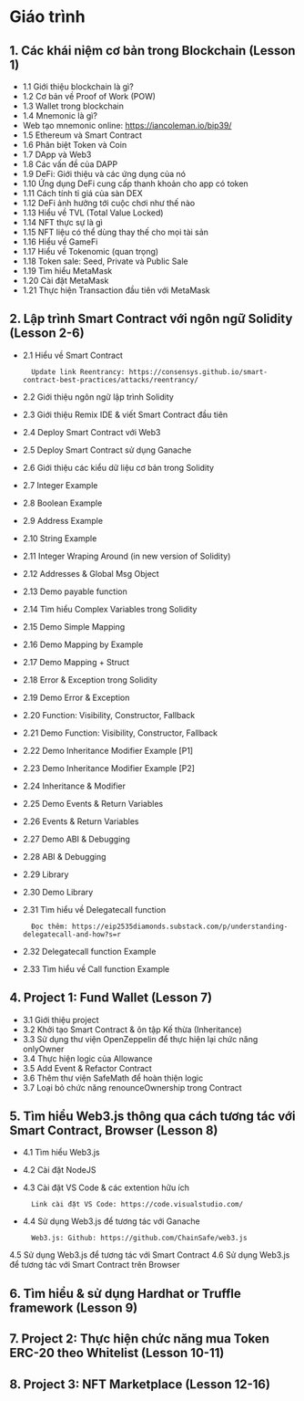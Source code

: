 # Giáo trình
## 1. Các khái niệm cơ bản trong Blockchain (Lesson 1)
- 1.1 Giới thiệu blockchain là gì?
- 1.2 Cơ bản về Proof of Work (POW)
- 1.3 Wallet trong blockchain
- 1.4 Mnemonic là gì?
- Web tạo mnemonic online: https://iancoleman.io/bip39/
- 1.5 Ethereum và Smart Contract
- 1.6 Phân biệt Token và Coin
- 1.7 DApp và Web3
- 1.8 Các vấn đề của DAPP
- 1.9 DeFi: Giới thiệu và các ứng dụng của nó
- 1.10 Ứng dụng DeFi cung cấp thanh khoản cho app có token
- 1.11 Cách tính tỉ giá của sàn DEX
- 1.12 DeFi ảnh hưởng tới cuộc chơi như thế nào
- 1.13 Hiểu về TVL (Total Value Locked)
- 1.14 NFT thực sự là gì
- 1.15 NFT liệu có thể dùng thay thế cho mọi tài sản
- 1.16 Hiểu về GameFi
- 1.17 Hiểu về Tokenomic (quan trọng)
- 1.18 Token sale: Seed, Private và Public Sale
- 1.19 Tìm hiểu MetaMask
- 1.20 Cài đặt MetaMask
- 1.21 Thực hiện Transaction đầu tiên với MetaMask

## 2. Lập trình Smart Contract với ngôn ngữ Solidity (Lesson 2-6)

- 2.1 Hiểu về Smart Contract
  
		Update link Reentrancy: https://consensys.github.io/smart-contract-best-practices/attacks/reentrancy/
- 2.2 Giới thiệu ngôn ngữ lập trình Solidity
- 2.3 Giới thiệu Remix IDE & viết Smart Contract đầu tiên
- 2.4 Deploy Smart Contract với Web3
- 2.5 Deploy Smart Contract sử dụng Ganache
- 2.6 Giới thiệu các kiểu dữ liệu cơ bản trong Solidity
- 2.7 Integer Example
- 2.8 Boolean Example
- 2.9 Address Example
- 2.10 String Example
- 2.11 Integer Wraping Around (in new version of Solidity)
- 2.12 Addresses & Global Msg Object
- 2.13 Demo payable function
- 2.14 Tìm hiểu Complex Variables trong Solidity
- 2.15 Demo Simple Mapping
- 2.16 Demo Mapping by Example
- 2.17 Demo Mapping + Struct
- 2.18 Error & Exception trong Solidity
- 2.19 Demo Error & Exception
- 2.20 Function: Visibility, Constructor, Fallback
- 2.21 Demo Function: Visibility, Constructor, Fallback
- 2.22 Demo Inheritance Modifier Example [P1]
- 2.23 Demo Inheritance Modifier Example [P2]
- 2.24 Inheritance & Modifier
- 2.25 Demo Events & Return Variables
- 2.26 Events & Return Variables
- 2.27 Demo ABI & Debugging
- 2.28 ABI & Debugging
- 2.29 Library
- 2.30 Demo Library
- 2.31 Tìm hiểu về Delegatecall function

		Đọc thêm: https://eip2535diamonds.substack.com/p/understanding-delegatecall-and-how?s=r
- 2.32 Delegatecall function Example
- 2.33 Tìm hiểu về Call function Example

## 4. Project 1: Fund Wallet (Lesson 7)

- 3.1 Giới thiệu project
- 3.2 Khởi tạo Smart Contract & ôn tập Kế thừa (Inheritance)
- 3.3 Sử dụng thư viện OpenZeppelin để thực hiện lại chức năng onlyOwner
- 3.4 Thực hiện logic của Allowance
- 3.5 Add Event & Refactor Contract
- 3.6 Thêm thư viện SafeMath để hoàn thiện logic
- 3.7 Loại bỏ chức năng renounceOwnership trong Contract

## 5. Tìm hiểu Web3.js thông qua cách tương tác với Smart Contract, Browser (Lesson 8) 
	
- 4.1 Tìm hiểu Web3.js
- 4.2 Cài đặt NodeJS
- 4.3 Cài đặt VS Code & các extention hữu ích
		
		Link cài đặt VS Code: https://code.visualstudio.com/
- 4.4 Sử dụng Web3.js để tương tác với Ganache
		
		Web3.js: Github: https://github.com/ChainSafe/web3.js
4.5 Sử dụng Web3.js để tương tác với Smart Contract
4.6 Sử dụng Web3.js để tương tác với Smart Contract trên Browser

## 6. Tìm hiểu & sử dụng Hardhat or Truffle framework (Lesson 9)


## 7. Project 2: Thực hiện chức năng mua Token ERC-20 theo Whitelist (Lesson 10-11)

## 8. Project 3: NFT Marketplace (Lesson 12-16)
